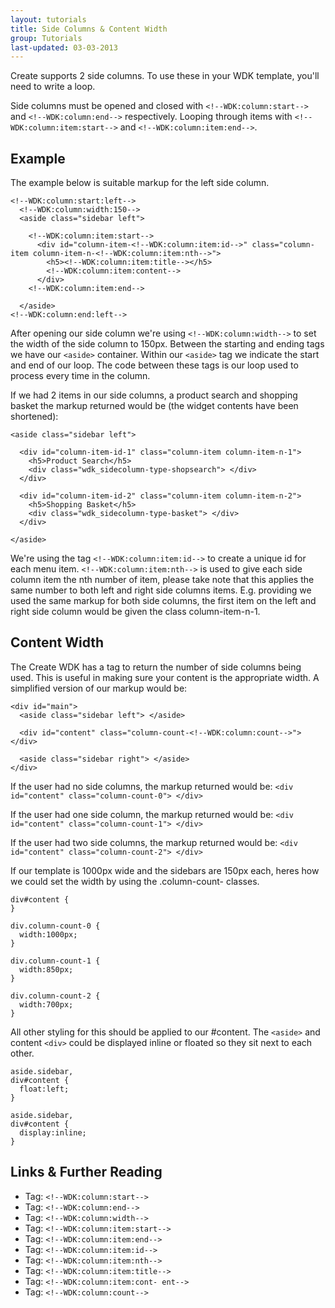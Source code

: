 ```yaml
---
layout: tutorials
title: Side Columns & Content Width
group: Tutorials
last-updated: 03-03-2013
---
```



Create supports 2 side columns. To use these in your WDK template, you'll need to write a loop.

Side columns must be opened and closed with `<!--WDK:column:start-->` and `<!--WDK:column:end-->` respectively. Looping through items with `<!--WDK:column:item:start-->` and `<!--WDK:column:item:end-->`.

## Example

The example below is suitable markup for the left side column.

~~~
<!--WDK:column:start:left-->
  <!--WDK:column:width:150-->
  <aside class="sidebar left">

    <!--WDK:column:item:start-->
      <div id="column-item-<!--WDK:column:item:id-->" class="column-item column-item-n-<!--WDK:column:item:nth-->">
        <h5><!--WDK:column:item:title--></h5>
        <!--WDK:column:item:content-->
      </div>
    <!--WDK:column:item:end-->

  </aside>
<!--WDK:column:end:left-->
~~~

After opening our side column we're using `<!--WDK:column:width-->` to set the width of the side column to 150px. Between the starting and ending tags we have our `<aside>` container. Within our `<aside>` tag we indicate the start and end of our loop. The code between these tags is our loop used to process every time in the column.

If we had 2 items in our side columns, a product search and shopping basket the markup returned would be (the widget contents have been shortened):

~~~
<aside class="sidebar left">

  <div id="column-item-id-1" class="column-item column-item-n-1">
    <h5>Product Search</h5>
    <div class="wdk_sidecolumn-type-shopsearch"> </div>
  </div>

  <div id="column-item-id-2" class="column-item column-item-n-2">
    <h5>Shopping Basket</h5>
    <div class="wdk_sidecolumn-type-basket"> </div>
  </div>

</aside>
~~~

We're using the tag `<!--WDK:column:item:id-->` to create a unique id for each menu item. `<!--WDK:column:item:nth-->` is used to give each side column item the nth number of item, please take note that this applies the same number to both left and right side columns items. E.g. providing we used the same markup for both side columns, the first item on the left and right side column would be given the class column-item-n-1.

## Content Width

The Create WDK has a tag to return the number of side columns being used. This is useful in making sure your content is the appropriate width. A simplified version of our markup would be:

~~~
<div id="main">
  <aside class="sidebar left"> </aside>

  <div id="content" class="column-count-<!--WDK:column:count-->"> </div>

  <aside class="sidebar right"> </aside>
</div>
~~~

If the user had no side columns, the markup returned would be:
`<div id="content" class="column-count-0"> </div>`

If the user had one side column, the markup returned would be:
`<div id="content" class="column-count-1"> </div>`

If the user had two side columns, the markup returned would be:
`<div id="content" class="column-count-2"> </div>`

If our template is 1000px wide and the sidebars are 150px each, heres how we could set the width by using the .column-count- classes.

~~~
div#content {
}

div.column-count-0 {
  width:1000px;
}

div.column-count-1 {
  width:850px;
}

div.column-count-2 {
  width:700px;
}
~~~

All other styling for this should be applied to our #content. The `<aside>` and content `<div>` could be displayed inline or floated so they sit next to each other.

~~~
aside.sidebar,
div#content {
  float:left;
}

aside.sidebar, 
div#content {
  display:inline;
}
~~~

## Links & Further Reading

- Tag: `<!--WDK:column:start-->`
- Tag: `<!--WDK:column:end-->`
- Tag: `<!--WDK:column:width-->`
- Tag: `<!--WDK:column:item:start-->`
- Tag: `<!--WDK:column:item:end-->`
- Tag: `<!--WDK:column:item:id-->`
- Tag: `<!--WDK:column:item:nth-->`
- Tag: `<!--WDK:column:item:title-->`
- Tag: `<!--WDK:column:item:cont- ent-->`
- Tag: `<!--WDK:column:count-->`